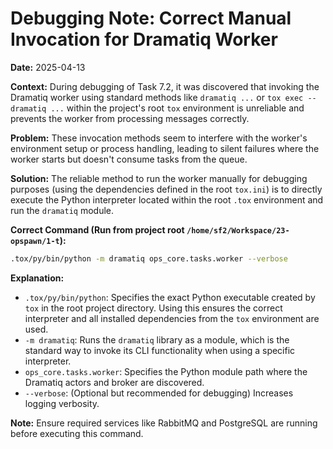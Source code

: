 # Debugging Note: Correct Manual Invocation for Dramatiq Worker

**Date:** 2025-04-13

**Context:** During debugging of Task 7.2, it was discovered that invoking the Dramatiq worker using standard methods like `dramatiq ...` or `tox exec -- dramatiq ...` within the project's root `tox` environment is unreliable and prevents the worker from processing messages correctly.

**Problem:** These invocation methods seem to interfere with the worker's environment setup or process handling, leading to silent failures where the worker starts but doesn't consume tasks from the queue.

**Solution:** The reliable method to run the worker manually for debugging purposes (using the dependencies defined in the root `tox.ini`) is to directly execute the Python interpreter located within the root `.tox` environment and run the `dramatiq` module.

**Correct Command (Run from project root `/home/sf2/Workspace/23-opspawn/1-t`):**

```bash
.tox/py/bin/python -m dramatiq ops_core.tasks.worker --verbose
```

**Explanation:**

*   `.tox/py/bin/python`: Specifies the exact Python executable created by `tox` in the root project directory. Using this ensures the correct interpreter and all installed dependencies from the `tox` environment are used.
*   `-m dramatiq`: Runs the `dramatiq` library as a module, which is the standard way to invoke its CLI functionality when using a specific interpreter.
*   `ops_core.tasks.worker`: Specifies the Python module path where the Dramatiq actors and broker are discovered.
*   `--verbose`: (Optional but recommended for debugging) Increases logging verbosity.

**Note:** Ensure required services like RabbitMQ and PostgreSQL are running before executing this command.